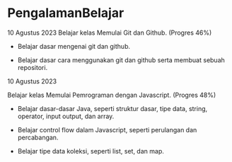 # PengalamanBelajar
10 Agustus 2023
Belajar kelas Memulai Git dan Github. (Progres 46%)

* Belajar dasar mengenai git dan github.

* Belajar dasar cara menggunakan git dan github serta membuat sebuah repositori.  


10 Agustus 2023

Belajar kelas Memulai Pemrograman dengan Javascript. (Progres 48%)

  * Belajar dasar-dasar Java, seperti struktur dasar, tipe data, string, operator, input output, dan array.

  * Belajar control flow dalam Javascript, seperti perulangan dan percabangan.

  * Belajar tipe data koleksi, seperti list, set, dan map.
